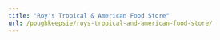 ```yaml
---
title: "Roy's Tropical & American Food Store"
url: /poughkeepsie/roys-tropical-and-american-food-store/
---
```

